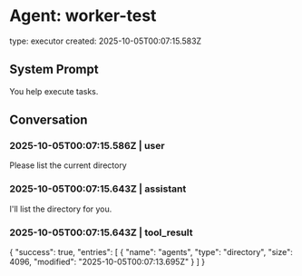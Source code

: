 # Agent: worker-test
type: executor
created: 2025-10-05T00:07:15.583Z

## System Prompt

You help execute tasks.

## Conversation

### 2025-10-05T00:07:15.586Z | user
Please list the current directory

### 2025-10-05T00:07:15.643Z | assistant
I'll list the directory for you.

### 2025-10-05T00:07:15.643Z | tool_result
{
  "success": true,
  "entries": [
    {
      "name": "agents",
      "type": "directory",
      "size": 4096,
      "modified": "2025-10-05T00:07:13.695Z"
    }
  ]
}
